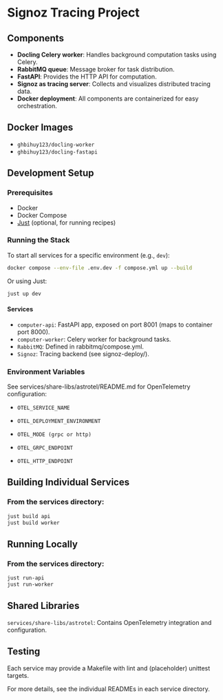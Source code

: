 # Signoz Tracing Project

## Components

- **Docling Celery worker**: Handles background computation tasks using Celery.
- **RabbitMQ queue**: Message broker for task distribution.
- **FastAPI**: Provides the HTTP API for computation.
- **Signoz as tracing server**: Collects and visualizes distributed tracing data.
- **Docker deployment**: All components are containerized for easy orchestration.

## Docker Images

- `ghbihuy123/docling-worker`
- `ghbihuy123/docling-fastapi`

## Development Setup

### Prerequisites

- Docker
- Docker Compose
- [Just](https://just.systems/) (optional, for running recipes)

### Running the Stack

To start all services for a specific environment (e.g., `dev`):

```sh
docker compose --env-file .env.dev -f compose.yml up --build
```
Or using Just:

```sh
just up dev
```

#### Services
- `computer-api`: FastAPI app, exposed on port 8001 (maps to container port 8000).
- `computer-worker`: Celery worker for background tasks.
- `RabbitMQ`: Defined in rabbitmq/compose.yml.
- `Signoz`: Tracing backend (see signoz-deploy/).

### Environment Variables
See services/share-libs/astrotel/README.md for OpenTelemetry configuration:

- `OTEL_SERVICE_NAME`
- `OTEL_DEPLOYMENT_ENVIRONMENT`
- `OTEL_MODE (grpc or http)`
- `OTEL_GRPC_ENDPOINT`

- `OTEL_HTTP_ENDPOINT`

## Building Individual Services
### From the services directory:

```sh
just build api
just build worker
```

## Running Locally
### From the services directory:

```sh
just run-api
just run-worker
```
## Shared Libraries
`services/share-libs/astrotel`: Contains OpenTelemetry integration and configuration.

## Testing
Each service may provide a Makefile with lint and (placeholder) unittest targets.

For more details, see the individual READMEs in each service directory.